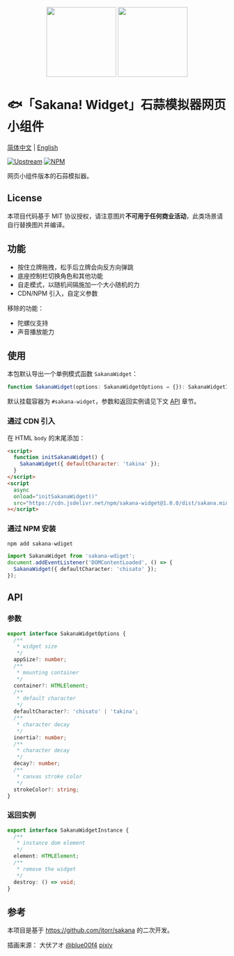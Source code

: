 <p align="center">
<img src="https://raw.githubusercontent.com/dsrkafuu/sakana-widget/main/html/chisato.png" height="160px">
<img src="https://raw.githubusercontent.com/dsrkafuu/sakana-widget/main/html/sakana.png" height="160px">
</p>

# 🐟「Sakana! Widget」石蒜模拟器网页小组件

[简体中文](https://github.com/dsrkafuu/sakana-widget/blob/main/README.md) | [English](https://github.com/dsrkafuu/sakana-widget/blob/main/README.en.md)

[![Upstream](https://img.shields.io/badge/upstream-39a27f2-orange)](https://github.com/itorr/sakana)
[![NPM](https://img.shields.io/npm/v/sakana-widget)](https://www.npmjs.com/package/sakana-widget)

网页小组件版本的石蒜模拟器。

## License

本项目代码基于 MIT 协议授权，请注意图片**不可用于任何商业活动**，此类场景请自行替换图片并编译。

## 功能

- 按住立牌拖拽，松手后立牌会向反方向弹跳
- 底座控制栏切换角色和其他功能
- 自走模式，以随机间隔施加一个大小随机的力
- CDN/NPM 引入，自定义参数

移除的功能：

- 陀螺仪支持
- 声音播放能力

## 使用

本包默认导出一个单例模式函数 `SakanaWidget`：

```ts
function SakanaWidget(options: SakanaWidgetOptions = {}): SakanaWidgetInstance;
```

默认挂载容器为 `#sakana-widget`，参数和返回实例请见下文 [API](#api) 章节。

### 通过 CDN 引入

在 HTML `body` 的末尾添加：

```html
<script>
  function initSakanaWidget() {
    SakanaWidget({ defaultCharacter: 'takina' });
  }
</script>
<script
  async
  onload="initSakanaWidget()"
  src="https://cdn.jsdelivr.net/npm/sakana-widget@1.0.0/dist/sakana.min.js"
></script>
```

### 通过 NPM 安装

```bash
npm add sakana-wdiget
```

```ts
import SakanaWidget from 'sakana-wdiget';
document.addEventListener('DOMContentLoaded', () => {
  SakanaWidget({ defaultCharacter: 'chisato' });
});
```

## API

### 参数

```ts
export interface SakanaWidgetOptions {
  /**
   * widget size
   */
  appSize?: number;
  /**
   * mounting container
   */
  container?: HTMLElement;
  /**
   * default character
   */
  defaultCharacter?: 'chisato' | 'takina';
  /**
   * character decay
   */
  inertia?: number;
  /**
   * character decay
   */
  decay?: number;
  /**
   * canvas stroke color
   */
  strokeColor?: string;
}
```

### 返回实例

```ts
export interface SakanaWidgetInstance {
  /**
   * instance dom element
   */
  element: HTMLElement;
  /**
   * remove the widget
   */
  destroy: () => void;
}
```

## 参考

本项目是基于 https://github.com/itorr/sakana 的二次开发。

插画来源： 大伏アオ [@blue00f4](https://twitter.com/blue00f4) [pixiv](https://pixiv.me/aoiroblue1340)
